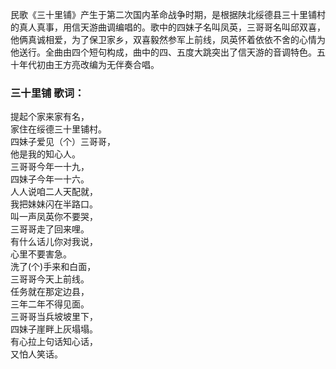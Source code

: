 

民歌《三十里铺》产生于第二次国内革命战争时期，是根据陕北绥德县三十里铺村的真人真事，用信天游曲调编唱的。歌中的四妹子名叫凤英，三哥哥名叫邱双喜，他俩真诚相爱，为了保卫家乡，双喜毅然参军上前线，凤英怀着依依不舍的心情为他送行。全曲由四个短句构成，曲中的四、五度大跳突出了信天游的音调特色。五十年代初由王方亮改编为无伴奏合唱。

### 三十里铺 歌词：

提起个家来家有名，  
家住在绥德三十里铺村。  
四妹子爱见（个）三哥哥，  
他是我的知心人。  
三哥哥今年一十九，  
四妹子今年一十六。  
人人说咱二人天配就，  
我把妹妹闪在半路口。  
叫一声凤英你不要哭，  
三哥哥走了回来哩。  
有什么话儿你对我说，  
心里不要害急。  
洗了(个)手来和白面，  
三哥哥今天上前线。  
任务就在那定边县，  
三年二年不得见面。  
三哥哥当兵坡坡里下，  
四妹子崖畔上灰塌塌。  
有心拉上句话知心话，  
又怕人笑话。

